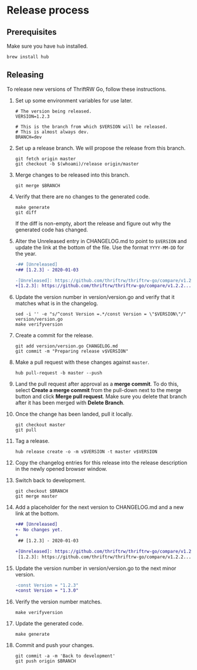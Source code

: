 Release process
===============

Prerequisites
-------------

Make sure you have `hub` installed.

```
brew install hub
```

Releasing
---------

To release new versions of ThriftRW Go, follow these instructions.

1.  Set up some environment variables for use later.

        # The version being released.
        VERSION=1.2.3

        # This is the branch from which $VERSION will be released.
        # This is almost always dev.
        BRANCH=dev

2.  Set up a release branch. We will propose the release from this branch.

        git fetch origin master
        git checkout -b $(whoami)/release origin/master

3.  Merge changes to be released into this branch.

        git merge $BRANCH

4.  Verify that there are no changes to the generated code.

        make generate
        git diff

    If the diff is non-empty, abort the release and figure out why the
    generated code has changed.

5.  Alter the Unreleased entry in CHANGELOG.md to point to `$VERSION` and
    update the link at the bottom of the file. Use the format `YYYY-MM-DD` for
    the year.

    ```diff
    -## [Unreleased]
    +## [1.2.3] - 2020-01-03
    ```

    ```diff
    -[Unreleased]: https://github.com/thriftrw/thriftrw-go/compare/v1.2.2...HEAD
    +[1.2.3]: https://github.com/thriftrw/thriftrw-go/compare/v1.2.2...v1.2.3
    ```

6.  Update the version number in version/version.go and verify that it matches
    what is in the changelog.

        sed -i '' -e "s/^const Version =.*/const Version = \"$VERSION\"/" version/version.go
        make verifyversion

7.  Create a commit for the release.

        git add version/version.go CHANGELOG.md
        git commit -m "Preparing release v$VERSION"

8.  Make a pull request with these changes against `master`.

        hub pull-request -b master --push

9.  Land the pull request after approval as a **merge commit**. To do this,
    select **Create a merge commit** from the pull-down next to the merge
    button and click **Merge pull request**. Make sure you delete that branch
    after it has been merged with **Delete Branch**.

10. Once the change has been landed, pull it locally.

        git checkout master
        git pull

11. Tag a release.

        hub release create -o -m v$VERSION -t master v$VERSION

12. Copy the changelog entries for this release into the release description
    in the newly opened browser window.

13. Switch back to development.

        git checkout $BRANCH
        git merge master

14. Add a placeholder for the next version to CHANGELOG.md and a new link at
    the bottom.

    ```diff
    +## [Unreleased]
    +- No changes yet.
    +
     ## [1.2.3] - 2020-01-03
    ```

    ```diff
    +[Unreleased]: https://github.com/thriftrw/thriftrw-go/compare/v1.2.3...HEAD
     [1.2.3]: https://github.com/thriftrw/thriftrw-go/compare/v1.2.2...v1.2.3
    ```

15. Update the version number in version/version.go to the next minor version.

    ```diff
    -const Version = "1.2.3"
    +const Version = "1.3.0"
    ```

16. Verify the version number matches.

        make verifyversion

17. Update the generated code.

        make generate

18. Commit and push your changes.

        git commit -a -m 'Back to development'
        git push origin $BRANCH

